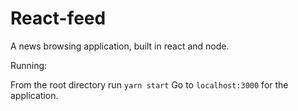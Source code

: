 
# React-feed

A news browsing application, built in react and node.


Running:

From the root directory run ```yarn start```
Go to `localhost:3000` for the application. 